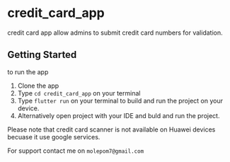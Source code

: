# credit_card_app

credit card app  allow  admins to submit credit card numbers for validation.

## Getting Started

to run the app

1. Clone the app
2. Type `cd credit_card_app` on your  terminal
3. Type `flutter run` on your terminal to build and run the project on      your  device.
4. Alternatively open project with your IDE and buld and run the project.

Please note that credit card scanner  is not available on Huawei devices becuase it use google services. 

For support contact me on `molepom7@gmail.com`